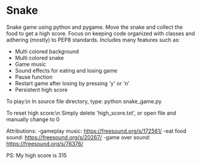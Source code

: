 # Snake

Snake game using python and pygame. Move the snake and collect the food to get a high score. Focus on keeping code organized with classes and adhering (mostly) to PEP8 standards.
Includes many features such as:
- Multi colored background
- Multi colored snake
- Game music
- Sound effects for eating and losing game
- Pause function
- Restart game after losing by pressing 'y' or 'n'
- Persistent high score

To play:\n
In source file directory, type: python snake_game.py

To reset high score:\n
Simply delete 'high_score.txt', or open file and manually change to 0

Attributions:
-gameplay music: https://freesound.org/s/172561/
-eat food sound: https://freesound.org/s/20267/
-game over sound: https://freesound.org/s/76376/

PS: My high score is 315
